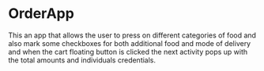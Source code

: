 # OrderApp
This an app that allows the user to press on different categories of food and also mark some checkboxes for both additional food and mode of delivery and when the cart floating button is clicked the next activity pops up with the total amounts and individuals credentials.
